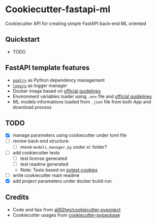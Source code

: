 # Cookiecutter-fastapi-ml
Cookiecutter API for creating simple FastAPI back-end ML oriented

## Quickstart
- TODO

## FastAPI template features
- [`poetry`](https://github.com/python-poetry/poetry) as Python dependency management
- [`loguru`](https://github.com/Delgan/loguru) as logger manager
- Docker image based on [official guidelines](https://fastapi.tiangolo.com/deployment/docker/#docker-image-with-poetry)
- Environment variables loader using `.env` file and [official guidelines](https://fastapi.tiangolo.com/advanced/settings/#reading-a-env-file)
- ML models informations loaded from `.json` file from both App and download process


## TODO
- [x] manage parameters using cookiecutter under toml file
- [ ] review back-end structure: 
  - [ ] move `models_manager.py` under `ml` folder?
- [ ] add cookiecutter tests
  - [ ] test license generated
  - [ ] test readme generated
  - Note: Tests based on [pytest-cookies](https://pypi.org/project/pytest-cookies/)
- [ ] write cookiecutter main readme
- [x] add project parameters under docker build-run

## Credits
- Code and tips from [ali92hm/cookiecutter-pyproject](https://github.com/ali92hm/cookiecutter-pyproject)
- Cookiecutter usages from [cookiecutter-pypackage](https://github.com/audreyfeldroy/cookiecutter-pypackage)
